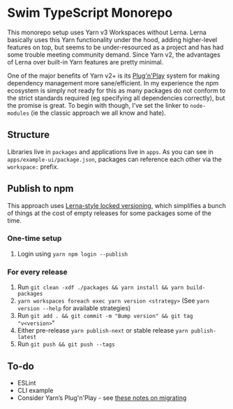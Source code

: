 # Swim TypeScript Monorepo

This monorepo setup uses Yarn v3 Workspaces without Lerna. Lerna basically uses this Yarn functionality under the hood, adding higher-level features on top, but seems to be under-resourced as a project and has had some trouble meeting community demand. Since Yarn v2, the advantages of Lerna over built-in Yarn features are pretty minimal.

One of the major benefits of Yarn v2+ is its [Plug'n'Play](https://yarnpkg.com/features/pnp) system for making dependency management more sane/efficient. In my experience the npm ecosystem is simply not ready for this as many packages do not conform to the strict standards required (eg specifying all dependencies correctly), but the promise is great. To begin with though, I’ve set the linker to `node-modules` (ie the classic approach we all know and hate).

## Structure

Libraries live in `packages` and applications live in `apps`. As you can see in `apps/example-ui/package.json`, packages can reference each other via the `workspace:` prefix.

## Publish to npm

This approach uses [Lerna-style locked versioning](https://github.com/lerna/lerna#fixedlocked-mode-default), which simplifies a bunch of things at the cost of empty releases for some packages some of the time.

### One-time setup

1. Login using `yarn npm login --publish`

### For every release

1. Run `git clean -xdf ./packages && yarn install && yarn build-packages`
1. `yarn workspaces foreach exec yarn version <strategy>` (See `yarn version --help` for available strategies)
1. Run `git add . && git commit -m "Bump version" && git tag "v<version>`"
1. Either pre-release `yarn publish-next` or stable release `yarn publish-latest`
1. Run `git push && git push --tags`

## To-do

- ESLint
- CLI example
- Consider Yarn’s Plug'n'Play - see [these notes on migrating](https://github.com/cosmos/cosmjs/blob/main/docs/YARN.md#step-14-enable-plug-n-play)
